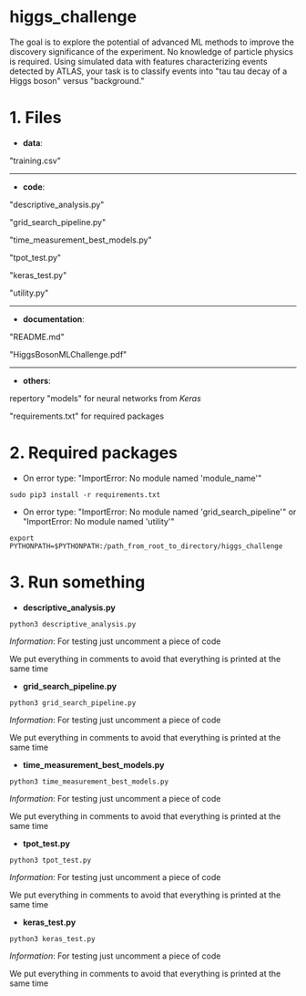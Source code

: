 # higgs\_challenge
The goal is to explore the potential of advanced ML methods to improve the discovery significance of the experiment. No knowledge of particle physics is required. Using simulated data with features characterizing events detected by ATLAS, your task is to classify events into "tau tau decay of a Higgs boson" versus "background." 

# 1. Files
* **data**: 

"training.csv"

---
* **code**:

"descriptive\_analysis.py"

"grid\_search\_pipeline.py"

"time\_measurement\_best\_models.py"

"tpot\_test.py"

"keras\_test.py"

"utility.py"

---
* **documentation**:

"README.md"

"HiggsBosonMLChallenge.pdf"

---
* **others**:

repertory "models" for neural networks from *Keras*

"requirements.txt" for required packages

# 2. Required packages
* On error type: "ImportError: No module named 'module\_name'"

`sudo pip3 install -r requirements.txt`

* On error type: "ImportError: No module named 'grid\_search\_pipeline'" or "ImportError: No module named 'utility'"

`export PYTHONPATH=$PYTHONPATH:/path_from_root_to_directory/higgs_challenge`

# 3. Run something
* **descriptive\_analysis.py**

`python3 descriptive_analysis.py`

*Information*: For testing just uncomment a piece of code

We put everything in comments to avoid that everything is printed at the same time

* **grid\_search\_pipeline.py**

`python3 grid_search_pipeline.py`

*Information*: For testing just uncomment a piece of code

We put everything in comments to avoid that everything is printed at the same time

* **time\_measurement\_best\_models.py**

`python3 time_measurement_best_models.py`

*Information*: For testing just uncomment a piece of code

We put everything in comments to avoid that everything is printed at the same time

* **tpot\_test.py**

`python3 tpot_test.py`

*Information*: For testing just uncomment a piece of code

We put everything in comments to avoid that everything is printed at the same time

* **keras\_test.py**

`python3 keras_test.py`

*Information*: For testing just uncomment a piece of code

We put everything in comments to avoid that everything is printed at the same time
